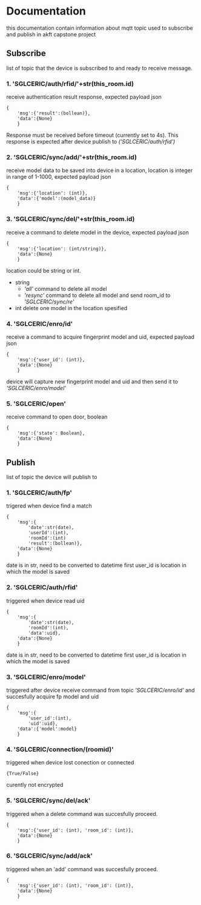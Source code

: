 # Documentation
this documentation contain information about mqtt topic used to subscribe and publish in akft capstone project

## Subscribe
list of topic that the device is subscribed to and ready to receive message.

### 1. 'SGLCERIC/auth/rfid/'+str(this_room.id)
receive authentication result response, expected payload json
```
{
    'msg':{'result':(bollean)},
    'data':{None}
    }
```
Response must be received before timeout (currently set to 4s). This response is expected after device publish to _('SGLCERIC/auth/rfid')_

### 2.	'SGLCERIC/sync/add/'+str(this_room.id)
receive model data to be saved into device in a location, location is integer in range of 1-1000, expected payload json 
```
{
    'msg':{'location': (int)},
    'data':{'model':(model_data)}
    }
```

### 3. 'SGLCERIC/sync/del/'+str(this_room.id)
receive a command to delete model in the device, expected payload json
```
{
    'msg':{'location': (int/string)},
    'data':{None}
    }
```
location could be string or int.
* string
    * _'all'_ command to delete all model
    * _'resync'_ command to delete all model and send room_id to _'SGLCERIC/sync/re'_
* int
delete one model in the location spesified

### 4. 'SGLCERIC/enro/id'
receive a command to acquire fingerprint model and uid, expected payload json
```
{
    'msg':{'user_id': (int)},
    'data':{None}
    }
```
device will capture new fingerprint model and uid and then send it to _'SGLCERIC/enro/model'_

### 5. 'SGLCERIC/open'
receive command to open door, boolean
```
{
    'msg':{'state': Boolean},
    'data':{None}
    }
```

## Publish
list of topic the device will publish to
### 1. 'SGLCERIC/auth/fp'
trigered when device find a match 
```
{
    'msg':{
        'date':str(date),
        'userId':(int),
        'roomId':(int)
        'result':(bollean)},
    'data':{None}
    }
```
date is in str, need to be converted to datetime first
user_id is location in which the model is saved

### 2. 'SGLCERIC/auth/rfid'
triggered when device read uid
```
{
    'msg':{
        'date':str(date),
        'roomId':(int),
        'data':uid},
    'data':{None}
    }
```
date is in str, need to be converted to datetime first
user_id is location in which the model is saved

### 3. 'SGLCERIC/enro/model'
triggered after device receive command from topic _'SGLCERIC/enro/id'_ and succesfully acquire fp model and uid
```
{
    'msg':{
        'user_id':(int),
        'uid':uid},
    'data':{'model':model}
    }
```

### 4. 'SGLCERIC/connection/(roomid)'
triggered when device lost conection or connected
```
{True/False}
```
curently not encrypted

### 5. 'SGLCERIC/sync/del/ack'
triggered when a delete command was succesfully proceed.
```
{
    'msg':{'user_id': (int), 'room_id': (int)},
    'data':{None}
    }
```

### 6. 'SGLCERIC/sync/add/ack'
triggered when an 'add' command was succesfully proceed.
```
{
    'msg':{'user_id': (int), 'room_id': (int)},
    'data':{None}
    }
```